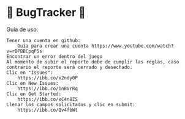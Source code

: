 # 🐞 BugTracker 🐞

Guía de uso:

    Tener una cuenta en github:
        Guía para crear una cuenta https://www.youtube.com/watch?v=rBPBBCpqP5s
    Encontrar un error dentro del juego
    Al momento de subir el reporte debe de cumplir las reglas, caso contrario el reporte será cerrado y desechado.
    Clic en "Issues":
        https://ibb.co/x2ndy0P
    Clic en New Issues:
        https://ibb.co/1nBVrRq
    Clic en Get Started:
        https://ibb.co/xC4n8ZS
    Llenar los campos solicitados y clic en submit:
        https://ibb.co/Qv4fbWt

